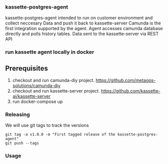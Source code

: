 ### kassette-postgres-agent 
kassette-postgres-agent intended to run on customer environment and collect neccesary Data and push it back to kassette-server
Camunda is the first integration supported by the agent. 
Agent accesses camunda database directly and polls history tables. 
Data sent to the kassette-server via REST API 

### run kassette agent locally in docker
## Prerequisites
1. checkout and run camunda-diy project. https://github.com/metaops-solutions/camunda-diy
2. checkout and run kassette-server project. https://github.com/kassette-ai/kassette-server
3. run docker-compose up

### Releasing

We will use git tags to track the versions 
```
git tag -a v1.0.0 -m "First tagged release of the kassette-postgres-agent"
git push --tags
```


### Usage
